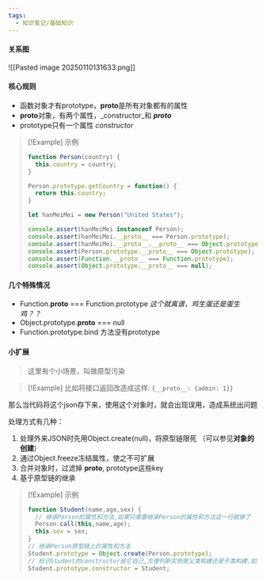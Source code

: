 ```yaml
---
tags:
  - 知识笔记/基础知识
---
```

#### 关系图
![[Pasted image 20250110131633.png]]

#### 核心规则

- 函数对象才有prototype，**proto**是所有对象都有的属性
- **proto**对象，有两个属性，_constructor_和 ___proto___
- prototype只有一个属性 _constructor_
>[!Example] 示例
> ```javascript
> function Person(country) {
>   this.country = country;
> }
> 
> Person.prototype.getCountry = function() {
>   return this.country;
> }
> 
> let hanMeiMei = new Person("United States");
> 
> console.assert(hanMeiMei instanceof Person);
> console.assert(hanMeiMei.__proto__ === Person.prototype);
> console.assert(hanMeiMei.__proto__.__proto__ === Object.prototype);
> console.assert(Person.prototype.__proto__ === Object.prototype);
> console.assert(Function.__proto__ === Function.prototype);
> console.assert(Object.prototype.__proto__ === null);
> ```

#### 几个特殊情况
- Function.**proto** === Function.prototype _这个就离谱，鸡生蛋还是蛋生鸡？？_
- Object.prototype.**proto** === null
- Function.prototype.bind 方法没有prototype
#### 小扩展
>这里有个小场景，叫做原型污染

>[!Example] 比如将接口返回改造成这样:
>`{__proto__: {admin: 1}}`

那么当代码将这个json存下来，使用这个对象时，就会出现误用，造成系统出问题

处理方式有几种：

1. 处理外来JSON时先用Object.create(null)，将原型链限死 （可以参见**对象的创建**）
2. 通过Object.freeze冻结属性，使之不可扩展
3. 合并对象时，过滤掉 **proto**, prototype这些key
4. 基于原型链的继承

>[!Example] 示例
> ```javascript
> function Student(name,age,sex) {
>   // 继承Person的属性和方法,如果只需要继承Person的属性和方法这一行就够了
>   Person.call(this,name,age);
>   this.sex = sex;
> }
> // 继承Person原型链上的属性和方法
> Student.prototype = Object.create(Person.prototype);
> // 标识Student的constructor是它自己,方便判断实例是父类构建还是子类构建,如果不关注创建者,这一行也不关键
> Student.prototype.constructor = Student;
> ```

